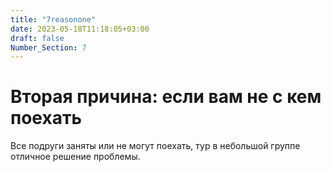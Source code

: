 ```yaml
---
title: "7reasonone"
date: 2023-05-18T11:18:05+03:00
draft: false
Number_Section: 7
---
```


# Вторая причина: если вам не с кем поехать

Все подруги заняты или не могут поехать, тур в небольшой группе отличное решение проблемы.


